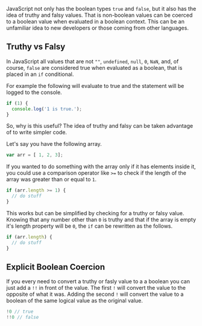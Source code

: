JavaScript not only has the boolean types `true` and `false`, but it also has the idea of truthy and falsy values.
That is non-boolean values can be coerced to a boolean value when evaluated in a boolean context.
This can be an unfamiliar idea to new developers or those coming from other languages.

## Truthy vs Falsy

In JavaScript all values that are not `""`, `undefined`, `null`, `0`, `NaN`, and, of course, `false` are considered true
when evaluated as a boolean, that is placed in an `if` conditional.

For example the following will evaluate to true and the statement will be logged to the console.

```javascript
if (1) {
  console.log('1 is true.');
}
```
So, why is this useful? The idea of truthy and falsy can be taken advantage of to write simpler code.

Let's say you have the following array.

```javascript
var arr = [ 1, 2, 3];
```

If you wanted to do something with the array only if it has elements inside it, you could use a comparison operator like `>=`
to check if the length of the array was greater than or equal to `1`.

```javascript
if (arr.length >= 1) {
  // do stuff
}
```

This works but can be simplified by checking for a truthy or falsy value.
Knowing that any number other than `0` is truthy and that if the array is empty it's length property will be `0`, the `if` can be
rewritten as the follows.

```javascript
if (arr.length) {
  // do stuff
}
```

## Explicit Boolean Coercion

If you every need to convert a truthy or fasly value to a a boolean you can just add a `!!` in front of the value.
The first `!` will convert the value to the opposite of what it was.
Adding the second `!` will convert the value to a boolean of the same logical value as the original value.

```javascript
!0 // true
!!0 // false
```
